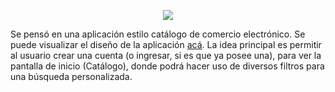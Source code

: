 <p align="center"><img src="https://i.imgur.com/I4C3x0Q.png" ></p> 

Se pensó en una aplicación estilo catálogo de comercio electrónico. Se puede visualizar el diseño de la aplicación [acá](https://www.figma.com/design/BG3UMGzLi1efG52COftCH9/TPO-DESARROLLO-APPS-I?t=8bFwuAWWMTXF6Do0-0). La idea principal es permitir al usuario crear una cuenta (o ingresar, si es que ya posee una), para ver la pantalla de inicio (Catálogo), donde podrá hacer uso de diversos filtros para una búsqueda personalizada.
